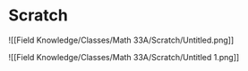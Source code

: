 # Scratch

![[Field Knowledge/Classes/Math 33A/Scratch/Untitled.png]]

![[Field Knowledge/Classes/Math 33A/Scratch/Untitled 1.png]]